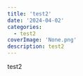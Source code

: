 ```yaml
---
title: 'test2'
date: '2024-04-02'
categories:
  - test2
coverImage: 'None.png'
description: test2
---
```


test2
